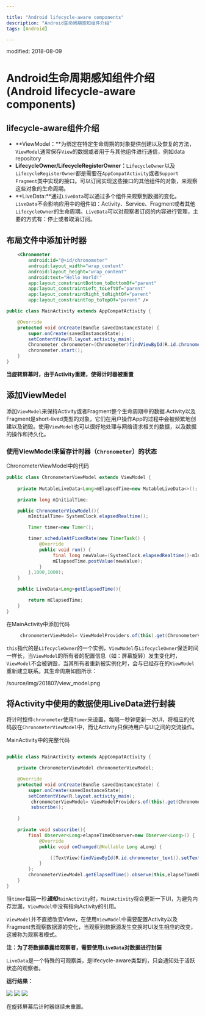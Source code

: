 ```yaml
---

title: "Android lifecycle-aware components"
description: "Android生命周期感知组件介绍"
tags: [Android]

---
```


modified: 2018-08-09
# Android生命周期感知组件介绍(Android lifecycle-aware components)

## lifecycle-aware组件介绍

* **ViewModel：**为绑定在特定生命周期的对象提供创建以及恢复的方法，`ViewModel`通常保存`View`的数据或者用于与其他组件进行通信，例如data repository
* **LifecycleOwner/LifecycleRegisterOwner：**`LifecycleOwner`以及`LifecycleRegisterOwner`都是需要在`AppCompatActivity`或者`Support Fragment`类中实现的接口。可以订阅实现这些接口的其他组件的对象，来观察这些对象的生命周期。
* **LiveData:**通过`LiveData`可以通过多个组件来观察到数据的变化。`LiveData`不会影响应用中的组件如：Activity、Service、Fragment或者其他`LifecycleOwner`的生命周期。`LiveData`可以对观察者订阅的内容进行管理，主要的方式有：停止或者取消订阅。

## 布局文件中添加计时器

```xml
    <Chronometer
        android:id="@+id/chronometer"
        android:layout_width="wrap_content"
        android:layout_height="wrap_content"
        android:text="Hello World!"
        app:layout_constraintBottom_toBottomOf="parent"
        app:layout_constraintLeft_toLeftOf="parent"
        app:layout_constraintRight_toRightOf="parent"
        app:layout_constraintTop_toTopOf="parent" />

```

```java
public class MainActivity extends AppCompatActivity {

    @Override
    protected void onCreate(Bundle savedInstanceState) {
        super.onCreate(savedInstanceState);
        setContentView(R.layout.activity_main);
        Chronometer chronometer=(Chronometer)findViewById(R.id.chronometer);
        chronometer.start();
    }
}


```

**当旋转屏幕时，由于Activity重建，使得计时器被重置**

## 添加ViewMedel

添加`ViewModel`来保持Activity或者Fragment整个生命周期中的数据.Activity以及Fragment是short-lived类型的对象，它们在用户操作App的过程中会被频繁地创建以及销毁。使用`ViewModel`也可以很好地处理与网络请求相关的数据，以及数据的操作和持久化。

### 使用ViewModel来留存计时器（`Chronometer`）的状态

ChronometerViewModel中的代码

```java
public class ChronometerViewModel extends ViewModel {
    
    private MutableLiveData<Long>mElapsedTime=new MutableLiveData<>();

    private long mInitialTime;

    public ChronometerViewModel(){
        mInitialTime= SystemClock.elapsedRealtime();

        Timer timer=new Timer();

        timer.scheduleAtFixedRate(new TimerTask() {
            @Override
            public void run() {
                 final long newValue=(SystemClock.elapsedRealtime()-mInitialTime)/1000;
                 mElapsedTime.postValue(newValue);
            }
        },1000,1000);
    }

    public LiveData<Long>getElapsedTime(){

        return mElapsedTime;
    }
}


```

在MainActivity中添加代码
```java
     chronometerViewModel= ViewModelProviders.of(this).get(ChronometerViewModel.class);

```

`this`指代的是`LifecycleOwner`的一个实例，`ViewModel`与`LifecycleOwner`保活时间一样长，当`ViewModel`的所有者的配置信息（如：屏幕旋转）发生变化时，`ViewModel`不会被销毁，当其所有者重新被实例化时，会与已经存在的`ViewModel`重新建立联系。其生命周期如图所示：

/source/img/201807/view_model.png


## 将Activity中使用的数据使用LiveData进行封装

将计时控件`chronometer`使用`Timer`来设置，每隔一秒钟更新一次UI，将相应的代码放在`ChronometerViewModel`中，而让Activity只保持用户与UI之间的交流操作。


MainActivity中的完整代码
```java

public class MainActivity extends AppCompatActivity {

    private ChronometerViewModel chronometerViewModel;

    @Override
    protected void onCreate(Bundle savedInstanceState) {
        super.onCreate(savedInstanceState);
        setContentView(R.layout.activity_main);
         chronometerViewModel= ViewModelProviders.of(this).get(ChronometerViewModel.class);
         subscribe();

    }
    
    private void subscribe(){
        final Observer<Long>elapseTimeObserver=new Observer<Long>() {
            @Override
            public void onChanged(@Nullable Long aLong) {

                ((TextView)findViewById(R.id.chronometer_text)).setText(aLong+"秒");
            }
        };
        chronometerViewModel.getElapsedTime().observe(this,elapseTimeObserver);
    }
}


```

当`timer`每隔一秒***通知***`MainActivity`时，`MainActivity`将会更新一下UI，为避免内存泄漏，`ViewModel`中没有指向Activity的引用。

`ViewModel`并不直接改变View，在使用`ViewModel`中需要配置Activity以及Fragment去观察数据源的变化，当观察到数据源发生变换时UI发生相应的改变，这被称为观察者模式。

**注：为了将数据暴露给观察者，需要使用`LiveData`对数据进行封装**

`LiveData`是一个特殊的可观察类，是lifecycle-aware类型的，只会通知处于活跃状态的观察者。

**运行结果：**

![](/public/img/201807/view_model1.png)
![](/public/img/201807/view_model2.png)
![](/public/img/201807/view_model2.png)

在旋转屏幕后计时器继续未重置。






